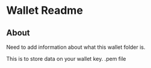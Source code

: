 # Wallet Readme

## About

Need to add information about what this wallet folder is.

This is to store data on your wallet key.
.pem file
